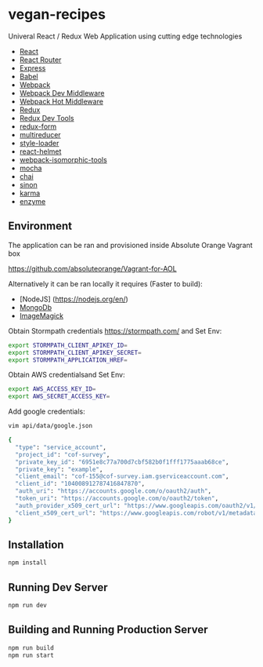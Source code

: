 # vegan-recipes

Univeral React / Redux Web Application using cutting edge technologies

* [React](https://github.com/facebook/react)
* [React Router](https://github.com/rackt/react-router)
* [Express](http://expressjs.com)
* [Babel](http://babeljs.io)
* [Webpack](http://webpack.github.io)
* [Webpack Dev Middleware](http://webpack.github.io/docs/webpack-dev-middleware.html)
* [Webpack Hot Middleware](https://github.com/glenjamin/webpack-hot-middleware)
* [Redux](https://github.com/rackt/redux)
* [Redux Dev Tools](https://github.com/gaearon/redux-devtools)
* [redux-form](https://github.com/erikras/redux-form)
* [multireducer](https://github.com/erikras/multireducer)
* [style-loader](https://github.com/webpack/style-loader)
* [react-helmet](https://github.com/nfl/react-helmet)
* [webpack-isomorphic-tools](https://github.com/halt-hammerzeit/webpack-isomorphic-tools)
* [mocha](https://mochajs.org/)
* [chai](http://chaijs.com/)
* [sinon](http://sinonjs.org/)
* [karma](https://karma-runner.github.io/)
* [enzyme](https://github.com/airbnb/enzyme)


## Environment

The application can be ran and provisioned inside Absolute Orange Vagrant box

https://github.com/absoluteorange/Vagrant-for-AOL

Alternatively it can be ran locally it requires (Faster to build):

* [NodeJS] (https://nodejs.org/en/)
* [MongoDb](https://www.mongodb.com/)
* [ImageMagick](http://www.imagemagick.org/)

Obtain Stormpath credentials https://stormpath.com/ and Set Env:

```bash
export STORMPATH_CLIENT_APIKEY_ID=
export STORMPATH_CLIENT_APIKEY_SECRET=
export STORMPATH_APPLICATION_HREF=
```

Obtain AWS credentialsand Set Env:

```bash
export AWS_ACCESS_KEY_ID=
export AWS_SECRET_ACCESS_KEY=
```

Add google credentials:

```bash
vim api/data/google.json

{
  "type": "service_account",
  "project_id": "cof-survey",
  "private_key_id": "6951e8c77a700d7cbf582b0f1fff1775aaab68ce",
  "private_key": "example",
  "client_email": "cof-155@cof-survey.iam.gserviceaccount.com",
  "client_id": "104008912787416847870",
  "auth_uri": "https://accounts.google.com/o/oauth2/auth",
  "token_uri": "https://accounts.google.com/o/oauth2/token",
  "auth_provider_x509_cert_url": "https://www.googleapis.com/oauth2/v1/certs",
  "client_x509_cert_url": "https://www.googleapis.com/robot/v1/metadata/x509/cof-155%40cof-survey.iam.gserviceaccount.com"
}

```

## Installation

```bash
npm install
```

## Running Dev Server

```bash
npm run dev
```

## Building and Running Production Server

```bash
npm run build
npm run start
